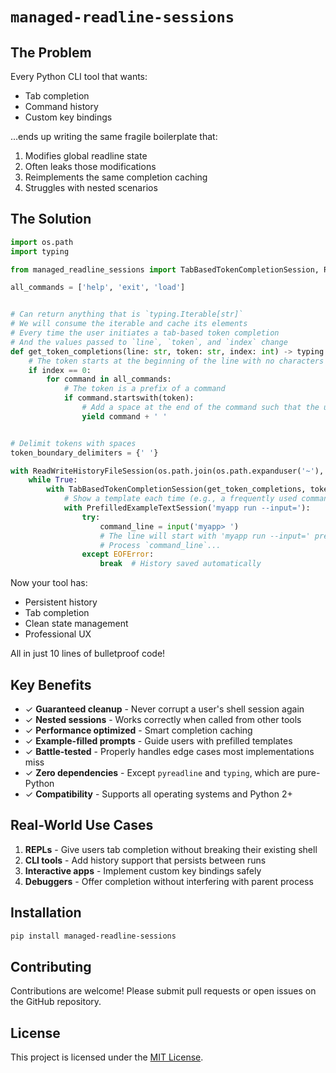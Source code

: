 # `managed-readline-sessions`

## The Problem

Every Python CLI tool that wants:

- Tab completion
- Command history
- Custom key bindings

...ends up writing the same fragile boilerplate that:

1. Modifies global readline state
2. Often leaks those modifications
3. Reimplements the same completion caching
4. Struggles with nested scenarios

## The Solution

```python
import os.path
import typing

from managed_readline_sessions import TabBasedTokenCompletionSession, ReadWriteHistoryFileSession, PrefilledExampleTextSession

all_commands = ['help', 'exit', 'load']


# Can return anything that is `typing.Iterable[str]`
# We will consume the iterable and cache its elements
# Every time the user initiates a tab-based token completion
# And the values passed to `line`, `token`, and `index` change
def get_token_completions(line: str, token: str, index: int) -> typing.Iterable[str]:
    # The token starts at the beginning of the line with no characters in front of it
    if index == 0:
        for command in all_commands:
            # The token is a prefix of a command
            if command.startswith(token):
                # Add a space at the end of the command such that the user moves on to enter the next token
                yield command + ' '


# Delimit tokens with spaces
token_boundary_delimiters = {' '}

with ReadWriteHistoryFileSession(os.path.join(os.path.expanduser('~'), '.myapp_history')):
    while True:
        with TabBasedTokenCompletionSession(get_token_completions, token_boundary_delimiters):    
            # Show a template each time (e.g., a frequently used command style)
            with PrefilledExampleTextSession('myapp run --input='):
                try:
                    command_line = input('myapp> ')
                    # The line will start with 'myapp run --input=' pre-inserted for the user to edit
                    # Process `command_line`...
                except EOFError:
                    break  # History saved automatically
```

Now your tool has:
- Persistent history
- Tab completion
- Clean state management
- Professional UX

All in just 10 lines of bulletproof code!

## Key Benefits

- ✓ **Guaranteed cleanup** - Never corrupt a user's shell session again  
- ✓ **Nested sessions** - Works correctly when called from other tools  
- ✓ **Performance optimized** - Smart completion caching  
- ✓ **Example-filled prompts** - Guide users with prefilled templates
- ✓ **Battle-tested** - Properly handles edge cases most implementations miss  
- ✓ **Zero dependencies** - Except `pyreadline` and `typing`, which are pure-Python
- ✓ **Compatibility** - Supports all operating systems and Python 2+

## Real-World Use Cases

1. **REPLs** - Give users tab completion without breaking their existing shell
2. **CLI tools** - Add history support that persists between runs
3. **Interactive apps** - Implement custom key bindings safely
4. **Debuggers** - Offer completion without interfering with parent process

## Installation

```bash
pip install managed-readline-sessions
```

## Contributing

Contributions are welcome! Please submit pull requests or open issues on the GitHub repository.

## License

This project is licensed under the [MIT License](LICENSE).
